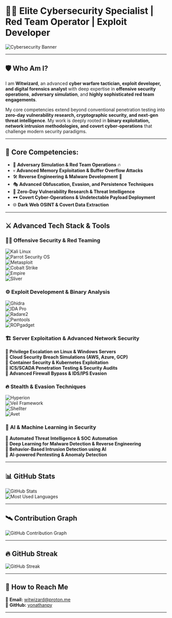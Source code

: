 # 🕵️‍♂️ **Elite Cybersecurity Specialist | Red Team Operator | Exploit Developer**

![Cybersecurity Banner](https://raw.githubusercontent.com/yonathanpy/about-me/refs/heads/main/DALL%C2%B7E%202025-02-20%2014.35.33%20-%20A%20highly%20advanced%2C%20ultra-futuristic%20cybersecurity-themed%20banner%20featuring%20a%20hooded%20hacker%20in%20a%20dark%2C%20neon-lit%20environment.%20The%20scene%20includes%20high-tec.webp)

---

## 🛡️ **Who Am I?**  

I am **Witwizard**, an advanced **cyber warfare tactician, exploit developer, and digital forensics analyst** with deep expertise in **offensive security operations**, **adversary simulation**, and **highly sophisticated red team engagements**.  

My core competencies extend beyond conventional penetration testing into **zero-day vulnerability research, cryptographic security, and next-gen threat intelligence**. My work is deeply rooted in **binary exploitation, network intrusion methodologies, and covert cyber-operations** that challenge modern security paradigms.  

---

## 🚀 **Core Competencies:**  

- 🎯 **Adversary Simulation & Red Team Operations** 🔥  
- 💀 **Advanced Memory Exploitation & Buffer Overflow Attacks**  
- 🛠 **Reverse Engineering & Malware Development** 🔬  
- 🎭 **Advanced Obfuscation, Evasion, and Persistence Techniques**  
- 🚨 **Zero-Day Vulnerability Research & Threat Intelligence**  
- 🕶 **Covert Cyber-Operations & Undetectable Payload Deployment**  
- 🌐 **Dark Web OSINT & Covert Data Extraction**  

---

## ⚔️ **Advanced Tech Stack & Tools**  

### 🏴‍☠️ **Offensive Security & Red Teaming**  
![Kali Linux](https://img.shields.io/badge/Kali_Linux-00588C?style=for-the-badge&logo=kali-linux&logoColor=white)  
![Parrot Security OS](https://img.shields.io/badge/Parrot_Security-009E60?style=for-the-badge&logo=parrot-security&logoColor=white)  
![Metasploit](https://img.shields.io/badge/Metasploit-316192?style=for-the-badge&logo=metasploit&logoColor=white)  
![Cobalt Strike](https://img.shields.io/badge/Cobalt_Strike-FF4500?style=for-the-badge&logoColor=white)  
![Empire](https://img.shields.io/badge/Empire-800080?style=for-the-badge&logoColor=white)  
![Sliver](https://img.shields.io/badge/Sliver-000000?style=for-the-badge&logoColor=white)  

### ⚙️ **Exploit Development & Binary Analysis**  
![Ghidra](https://img.shields.io/badge/Ghidra-FF4500?style=for-the-badge&logoColor=white)  
![IDA Pro](https://img.shields.io/badge/IDA_Pro-333333?style=for-the-badge&logoColor=white)  
![Radare2](https://img.shields.io/badge/Radare2-800080?style=for-the-badge&logoColor=white)  
![Pwntools](https://img.shields.io/badge/Pwntools-1E90FF?style=for-the-badge&logoColor=white)  
![ROPgadget](https://img.shields.io/badge/ROPgadget-FF6347?style=for-the-badge&logoColor=white)  

### 🏗 **Server Exploitation & Advanced Network Security**  
🔹 **Privilege Escalation on Linux & Windows Servers**  
🔹 **Cloud Security Breach Simulations (AWS, Azure, GCP)**  
🔹 **Container Security & Kubernetes Exploitation**  
🔹 **ICS/SCADA Penetration Testing & Security Audits**  
🔹 **Advanced Firewall Bypass & IDS/IPS Evasion**  

### 🔥 **Stealth & Evasion Techniques**  
![Hyperion](https://img.shields.io/badge/Hyperion-7A0AFA?style=for-the-badge&logoColor=white)  
![Veil Framework](https://img.shields.io/badge/Veil-FF6347?style=for-the-badge&logoColor=white)  
![Shellter](https://img.shields.io/badge/Shellter-008000?style=for-the-badge&logoColor=white)  
![Avet](https://img.shields.io/badge/Avet-1E90FF?style=for-the-badge&logoColor=white)  

### 🤖 **AI & Machine Learning in Security**  
🔹 **Automated Threat Intelligence & SOC Automation**  
🔹 **Deep Learning for Malware Detection & Reverse Engineering**  
🔹 **Behavior-Based Intrusion Detection using AI**  
🔹 **AI-powered Pentesting & Anomaly Detection**  

---

## 📊 **GitHub Stats**  

![GitHub Stats](https://github-readme-stats.vercel.app/api?username=yonathanpy&theme=radical&show_icons=true&count_private=true)  
![Most Used Languages](https://github-readme-stats.vercel.app/api/top-langs/?username=yonathanpy&layout=compact&theme=radical)  

---

## 🛰️ **Contribution Graph**  

![GitHub Contribution Graph](https://github-readme-activity-graph.vercel.app/graph?username=yonathanpy&theme=react-dark)  

---

## 🔥 **GitHub Streak**  

![GitHub Streak](https://streak-stats.demolab.com?user=yonathanpy&theme=radical&hide_border=true)  

---

## 📡 **How to Reach Me**  

📧 **Email:** witwizard@proton.me  
🔗 **GitHub:** [yonathanpy](https://github.com/yonathanpy)  

---
